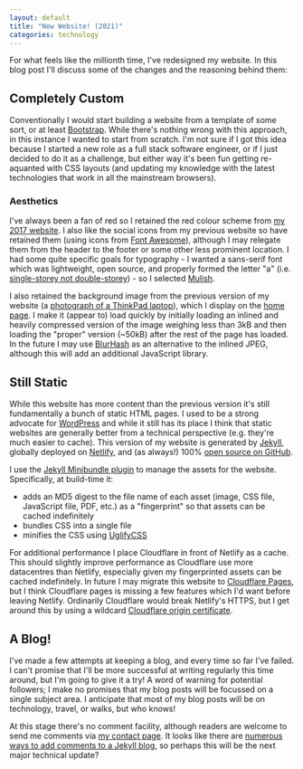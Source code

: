 ```yaml
---
layout: default
title: "New Website! (2021)"
categories: technology
---
```


For what feels like the millionth time, I've redesigned my website. In this blog post I'll discuss some of the changes and the reasoning behind them:

## Completely Custom

Conventionally I would start building a website from a template of some sort, or at least [Bootstrap](https://getbootstrap.com/). While there's nothing wrong with this approach, in this instance I wanted to start from scratch. I'm not sure if I got this idea because I started a new role as a full stack software engineer, or if I just decided to do it as a challenge, but either way it's been fun getting re-aquanted with CSS layouts (and updating my knowledge with the latest technologies that work in all the mainstream browsers).

### Aesthetics

I've always been a fan of red so I retained the red colour scheme from [my 2017 website](https://2017.beh.uk/). I also like the social icons from my previous website so have retained them (using icons from [Font Awesome](https://fontawesome.com/)), although I may relegate them from the header to the footer or some other less prominent location. I had some quite specific goals for typography - I wanted a sans-serif font which was lightweight, open source, and properly formed the letter "a" (i.e. [single-storey not double-storey](https://en.wikipedia.org/wiki/A#Typographic_variants)) - so I selected [Mulish](https://fonts.google.com/specimen/Mulish).

I also retained the background image from the previous version of my website (a [photograph of a ThinkPad laptop](https://pixabay.com/photos/laptop-keyboard-notebook-trackpoint-1864126/)), which I display on the [home page](/). I make it (appear to) load quickly by initially loading an inlined and heavily compressed version of the image weighing less than 3kB and then loading the "proper" version (~50kB) after the rest of the page has loaded. In the future I may use [BlurHash](https://blurha.sh/) as an alternative to the inlined JPEG, although this will add an additional JavaScript library.

## Still Static

While this website has more content than the previous version it's still fundamentally a bunch of static HTML pages. I used to be a strong advocate for [WordPress](https://wordpress.org/) and while it still has its place I think that static websites are generally better from a technical perspective (e.g. they're much easier to cache). This version of my website is generated by [Jekyll](https://jekyllrb.com/), globally deployed on [Netlify](https://www.netlify.com/), and (as always!) 100% [open source on GitHub](https://github.com/BenjaminEHowe/beh.uk).

I use the [Jekyll Minibundle plugin](https://github.com/tkareine/jekyll-minibundle) to manage the assets for the website. Specifically, at build-time it:
- adds an MD5 digest to the file name of each asset (image, CSS file, JavaScript file, PDF, etc.) as a "fingerprint" so that assets can be cached indefinitely
- bundles CSS into a single file
- minifies the CSS using [UglifyCSS](https://www.npmjs.com/package/uglifycss)

For additional performance I place Cloudflare in front of Netlify as a cache. This should slightly improve performance as Cloudflare use more datacentres than Netlify, especially given my fingerprinted assets can be cached indefinitely. In future I may migrate this website to [Cloudflare Pages](https://pages.cloudflare.com/), but I think Cloudflare pages is missing a few features which I'd want before leaving Netlify. Ordinarily Cloudflare would break Netlify's HTTPS, but I get around this by using a wildcard [Cloudflare origin certificate](https://developers.cloudflare.com/ssl/origin-configuration/origin-ca).

## A Blog!

I've made a few attempts at keeping a blog, and every time so far I've failed. I can't promise that I'll be more successful at writing regularly this time around, but I'm going to give it a try! A word of warning for potential followers; I make no promises that my blog posts will be focussed on a single subject area. I anticipate that most of my blog posts will be on technology, travel, or walks, but who knows!

At this stage there's no comment facility, although readers are welcome to send me comments via [my contact page](/contact). It looks like there are [numerous ways to add comments to a Jekyll blog](https://talk.jekyllrb.com/t/what-is-the-recommended-way-to-add-comment-sections-to-your-jekyll-blog/3330), so perhaps this will be the next major technical update?
